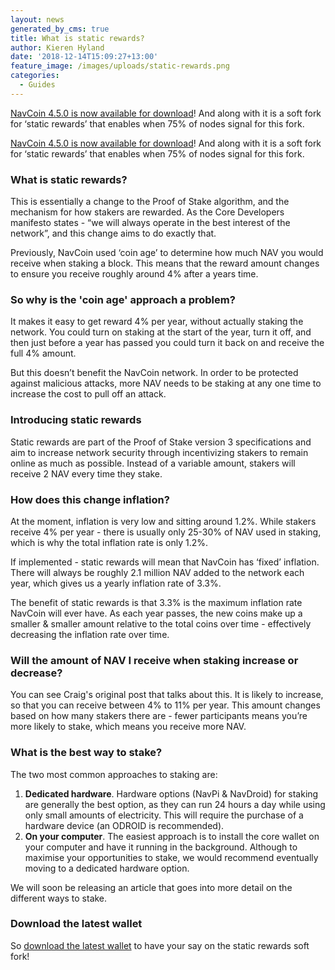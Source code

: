 ```yaml
---
layout: news
generated_by_cms: true
title: What is static rewards?
author: Kieren Hyland
date: '2018-12-14T15:09:27+13:00'
feature_image: /images/uploads/static-rewards.png
categories:
  - Guides
---
```

[NavCoin 4.5.0 is now available for download](https://navcoin.org/en/notices/2018-12-13-navcoin-core-4-5-0/)! And along with it is a soft fork for ‘static rewards’ that enables when 75% of nodes signal for this fork.

[NavCoin 4.5.0 is now available for download](https://navcoin.org/en/notices/2018-12-13-navcoin-core-4-5-0/)! And along with it is a soft fork for ‘static rewards’ that enables when 75% of nodes signal for this fork.

### What is static rewards?

This is essentially a change to the Proof of Stake algorithm, and the mechanism for how stakers are rewarded. As the Core Developers manifesto states - “we will always operate in the best interest of the network”, and this change aims to do exactly that.

Previously, NavCoin used ‘coin age’ to determine how much NAV you would receive when staking a block. This means that the reward amount changes to ensure you receive roughly around 4% after a years time. 

### So why is the 'coin age' approach a problem?

It makes it easy to get reward 4% per year, without actually staking the network. You could turn on staking at the start of the year, turn it off, and then just before a year has passed you could turn it back on and receive the full 4% amount.

But this doesn’t benefit the NavCoin network. In order to be protected against malicious attacks, more NAV needs to be staking at any one time to increase the cost to pull off an attack.

### Introducing static rewards

Static rewards are part of the Proof of Stake version 3 specifications and aim to increase network security through incentivizing stakers to remain online as much as possible. Instead of a variable amount, stakers will receive 2 NAV every time they stake. 

### How does this change inflation?

At the moment, inflation is very low and sitting around 1.2%. While stakers receive 4% per year - there is usually only 25-30% of NAV used in staking, which is why the total inflation rate is only 1.2%.

If implemented - static rewards will mean that NavCoin has ‘fixed’ inflation. There will always be roughly 2.1 million NAV added to the network each year, which gives us a yearly inflation rate of 3.3%.

The benefit of static rewards is that 3.3% is the maximum inflation rate NavCoin will ever have. As each year passes, the new coins make up a smaller & smaller amount relative to the total coins over time - effectively decreasing the inflation rate over time.

### Will the amount of NAV I receive when staking increase or decrease?

You can see Craig's original post that talks about this. It is likely to increase, so that you can receive between 4% to 11% per year. This amount changes based on how many stakers there are - fewer participants means you’re more likely to stake, which means you receive more NAV.

### What is the best way to stake?

The two most common approaches to staking are:

1. **Dedicated hardware**. Hardware options (NavPi & NavDroid) for staking are generally the best option, as they can run 24 hours a day while using only small amounts of electricity. This will require the purchase of a hardware device (an ODROID is recommended).
2. **On your computer**. The easiest approach is to install the core wallet on your computer and have it running in the background. Although to maximise your opportunities to stake, we would recommend eventually moving to a dedicated hardware option.

We will soon be releasing an article that goes into more detail on the different ways to stake.

### Download the latest wallet

So [download the latest wallet](https://navcoin.org/en/wallets/#download-core) to have your say on the static rewards soft fork!
